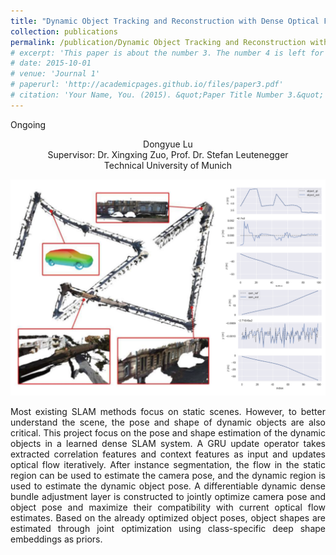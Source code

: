 ```yaml
---
title: "Dynamic Object Tracking and Reconstruction with Dense Optical Flow"
collection: publications
permalink: /publication/Dynamic Object Tracking and Reconstruction with Dense Optical Flow
# excerpt: 'This paper is about the number 3. The number 4 is left for future work.'
# date: 2015-10-01
# venue: 'Journal 1'
# paperurl: 'http://academicpages.github.io/files/paper3.pdf'
# citation: 'Your Name, You. (2015). &quot;Paper Title Number 3.&quot; <i>Journal 1</i>. 1(3).'
---
```


Ongoing

<center>
Dongyue Lu <br /> 
Supervisor: Dr. Xingxing Zuo, Prof. Dr. Stefan Leutenegger <br /> 
Technical University of Munich 
</center>

<!-- <p align = "center">
<img src = ../files/overview.png alt = 'scene' height = 10% width = 80% />
<img src = ../files/result.png alt = 'scene' height = 10% width = 80% />
</p> -->

![thesis](../files/thesis.png)

<p align = "justify"> 
Most existing SLAM methods focus on static scenes. However, to better understand the scene, the pose and shape of dynamic objects are also critical.
This project focus on the pose and shape estimation of the dynamic objects in a learned dense SLAM system.
A GRU update operator takes extracted correlation features and context features as input and updates optical flow iteratively.
After instance segmentation, the flow in the static region can be used to estimate the camera pose, and the dynamic region is used to estimate the dynamic object pose.
A differentiable dynamic dense bundle adjustment layer is constructed to jointly optimize camera pose and object pose and maximize their compatibility with current optical flow estimates.
Based on the already optimized object poses, object shapes are estimated through joint optimization using class-specific deep shape embeddings as priors.
</p>

<!-- [[Project report](http://dylanorange.github.io/files/mvs.pdf)]
[[code](https://github.com/DylanOrange/End-to-end-Learned-Multi-View-Stereo-Reconstruction-with-Transformers)] -->